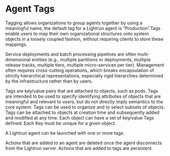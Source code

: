 # Agent Tags

Tagging allows organizations to group agents together by using a meaningful name, the
default tag for a Lightrun agent is “Production”.Tags enable users to map their own organizational structures onto system 
objects in a loosely coupled fashion, without requiring clients to 
store these mappings.

Service deployments and batch processing pipelines are often multi-dimensional entities (e.g., multiple partitions or deployments, multiple release tracks, multiple tiers, multiple micro-services per tier). Management often requires cross-cutting operations, which breaks encapsulation of strictly hierarchical representations, especially rigid hierarchies determined by the infrastructure rather than by users.

Tags are key/value pairs that are attached to objects, such as pods. 
Tags are intended to be used to specify identifying attributes of 
objects that are meaningful and relevant to users, but do not directly 
imply semantics to the core system. Tags can be used to organize and to 
select subsets of objects. Tags can be attached to objects at creation 
time and subsequently added and modified at any time. Each object can have
a set of key/value Tags defined. Each Key must be unique for a given object.

A Lightrun agent can be launched with one or more tags. 

Actions that are added to an agent are deleted once the agent disconnects 
from the Lightrun server. Actions that are added to tags are persistent.
